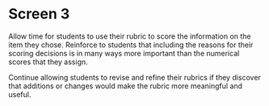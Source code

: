 # Screen 3

Allow time for students to use their rubric to score the information on the item they chose. Reinforce to students that including the reasons for their scoring decisions is in many ways more important than the numerical scores that they assign. 

Continue allowing students to revise and refine their rubrics if they discover that additions or changes would make the rubric more meaningful and useful. 